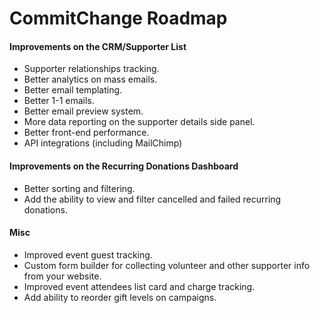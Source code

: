 
# CommitChange Roadmap

#### Improvements on the CRM/Supporter List

- Supporter relationships tracking.
- Better analytics on mass emails.
- Better email templating.
- Better 1-1 emails.
- Better email preview system.
- More data reporting on the supporter details side panel.
- Better front-end performance.
- API integrations (including MailChimp)

#### Improvements on the Recurring Donations Dashboard

- Better sorting and filtering.
- Add the ability to view and filter cancelled and failed recurring donations.

#### Misc

- Improved event guest tracking.
- Custom form builder for collecting volunteer and other supporter info from your website.
- Improved event attendees list card and charge tracking.
- Add ability to reorder gift levels on campaigns.

